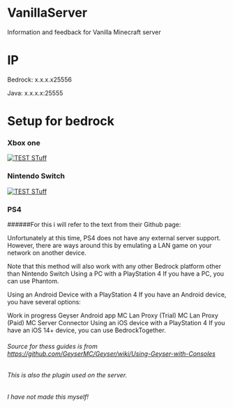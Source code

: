 # VanillaServer
Information and feedback for Vanilla Minecraft server

# IP

Bedrock: x.x.x.x25556

Java: x.x.x.x:25555

# Setup for bedrock
### Xbox one
[![TEST STuff](https://img.youtube.com/vi/g8mHvasVHMs/0.jpg)](https://www.youtube.com/watch?v=g8mHvasVHMs)
### Nintendo Switch
[![TEST STuff](https://img.youtube.com/vi/zalT_oR1nPM/0.jpg)](https://www.youtube.com/watch?v=zalT_oR1nPM)
### PS4
######For this i will refer to the text from their Github page:

Unfortunately at this time, PS4 does not have any external server support. However, there are ways around this by emulating a LAN game on your network on another device.

Note that this method will also work with any other Bedrock platform other than Nintendo Switch
Using a PC with a PlayStation 4
If you have a PC, you can use Phantom.

Using an Android Device with a PlayStation 4
If you have an Android device, you have several options:

Work in progress Geyser Android app
MC Lan Proxy (Trial)
MC Lan Proxy (Paid)
MC Server Connector
Using an iOS device with a PlayStation 4
If you have an iOS 14+ device, you can use BedrockTogether.

###### Source for thess guides is from https://github.com/GeyserMC/Geyser/wiki/Using-Geyser-with-Consoles
###### This is also the plugin used on the server.
###### I have not made this myself!
